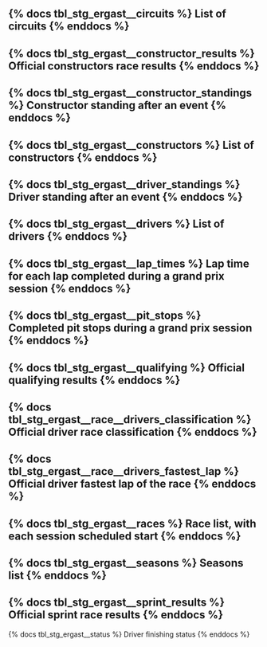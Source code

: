 {% docs tbl_stg_ergast__circuits %}
List of circuits
{% enddocs %}
---
{% docs tbl_stg_ergast__constructor_results %}
Official constructors race results
{% enddocs %}
---
{% docs tbl_stg_ergast__constructor_standings %}
Constructor standing after an event
{% enddocs %}
---
{% docs tbl_stg_ergast__constructors %}
List of constructors
{% enddocs %}
---
{% docs tbl_stg_ergast__driver_standings %}
Driver standing after an event
{% enddocs %}
---
{% docs tbl_stg_ergast__drivers %}
List of drivers
{% enddocs %}
---
{% docs tbl_stg_ergast__lap_times %}
Lap time for each lap completed during a grand prix session
{% enddocs %}
---
{% docs tbl_stg_ergast__pit_stops %}
Completed pit stops during a grand prix session
{% enddocs %}
---
{% docs tbl_stg_ergast__qualifying %}
Official qualifying results
{% enddocs %}
---
{% docs tbl_stg_ergast__race__drivers_classification %}
Official driver race classification
{% enddocs %}
---
{% docs tbl_stg_ergast__race__drivers_fastest_lap %}
Official driver fastest lap of the race
{% enddocs %}
---
{% docs tbl_stg_ergast__races %}
Race list, with each session scheduled start
{% enddocs %}
---
{% docs tbl_stg_ergast__seasons %}
Seasons list
{% enddocs %}
---
{% docs tbl_stg_ergast__sprint_results %}
Official sprint race results
{% enddocs %}
---
{% docs tbl_stg_ergast__status %}
Driver finishing status
{% enddocs %}
